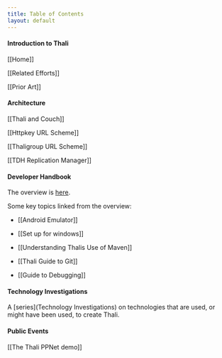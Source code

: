 ```yaml
---
title: Table of Contents
layout: default
---
```


#### Introduction to Thali 

[[Home]]

[[Related Efforts]]

[[Prior Art]]

#### Architecture 

[[Thali and Couch]]

[[Httpkey URL Scheme]]

[[Thaligroup URL Scheme]]

[[TDH Replication Manager]]

#### Developer Handbook

The overview is [here](DeveloperHandbook).

Some key topics linked from the overview:

* [[Android Emulator]]

* [[Set up for windows]]

* [[Understanding Thalis Use of Maven]]

* [[Thali Guide to Git]]

* [[Guide to Debugging]]

#### Technology Investigations

A [series](Technology Investigations) on technologies that are used, or might have been used, to create Thali.

#### Public Events

[[The Thali PPNet demo]] 

